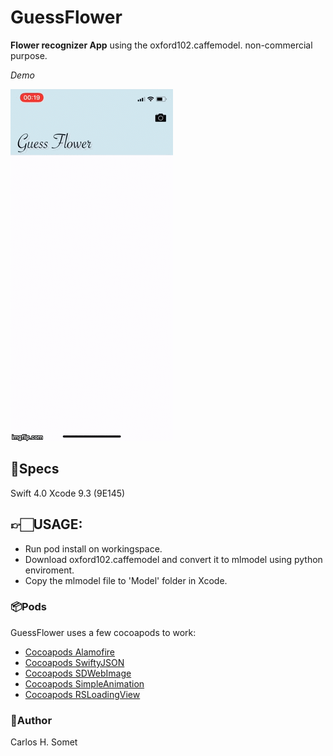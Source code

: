 # GuessFlower

**Flower recognizer App** using the oxford102.caffemodel. 
non-commercial purpose.

*Demo*

<img src="GuessFlower/Demo/demo.gif?raw=true">

## 📝Specs 
Swift 4.0 Xcode 9.3 (9E145)

## 👉🏻USAGE:
- Run pod install on workingspace.
- Download oxford102.caffemodel and convert it to mlmodel using python enviroment.
- Copy the mlmodel file to 'Model' folder in Xcode.



### 📦Pods

GuessFlower uses a few cocoapods to work:

- [Cocoapods Alamofire](Pods/Alamofire/README.md)
- [Cocoapods SwiftyJSON](Pods/SwiftyJSON/README.md)
- [Cocoapods SDWebImage](Pods/SDWebImage/README.md)
- [Cocoapods SimpleAnimation](Pods/SimpleAnimation/README.md)
- [Cocoapods RSLoadingView](Pods/SimpleAnimation/README.md)


### 👤Author
Carlos H. Somet

